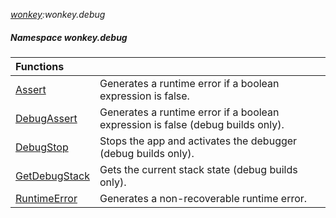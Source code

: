 _[wonkey](../../modules/wonkey/wonkey-module.md):wonkey.debug_
##### Namespace wonkey.debug

| Functions | |
|:---|:---|
| [Assert](wonkey-debug-assert.md) | Generates a runtime error if a boolean expression is false. |
| [DebugAssert](wonkey-debug-debugassert.md) | Generates a runtime error if a boolean expression is false (debug builds only). |
| [DebugStop](wonkey-debug-debugstop.md) | Stops the app and activates the debugger (debug builds only). |
| [GetDebugStack](wonkey-debug-getdebugstack.md) | Gets the current stack state (debug builds only). |
| [RuntimeError](wonkey-debug-runtimeerror.md) | Generates a non-recoverable runtime error. |
